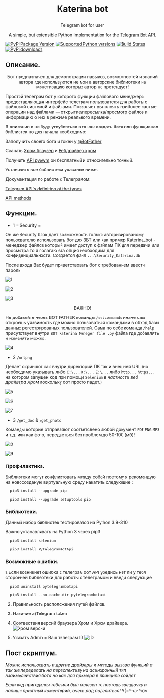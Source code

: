 # <p align="center"> Katerina bot
  
  
<p align="center">Telegram bot for user
  <p align="center">A simple, but extensible Python implementation for the <a href="https://core.telegram.org/bots/api">Telegram Bot API</a>.
    
    
[![PyPi Package Version](https://img.shields.io/pypi/v/pyTelegramBotAPI.svg)](https://pypi.python.org/pypi/pyTelegramBotAPI)
[![Supported Python versions](https://img.shields.io/pypi/pyversions/pyTelegramBotAPI.svg)](https://pypi.python.org/pypi/pyTelegramBotAPI)
[![Build Status](https://travis-ci.org/eternnoir/pyTelegramBotAPI.svg?branch=master)](https://travis-ci.org/eternnoir/pyTelegramBotAPI)
[![PyPi downloads](https://img.shields.io/pypi/dm/pyTelegramBotAPI.svg)](https://pypi.org/project/pyTelegramBotAPI/)    

## Описание.

<p align="center">Бот предназначен для демонстрации навыков, возможностей и знаний автора где используются не мои а авторские библиотеки на монетизацию которых автор не претендует!

	

Простой телеграм бот у которого функции файлового менеджера предоставляющая интерфейс телеграм пользователя для работы с файловой системой и файлами. Позволяет выполнять наиболее частые операции над файлами — открытие/пересылка/просмотр файлов и информацию о них в режиме реального времени.

В описании я не буду углубляться в то как создать бота или функционал библиотек но для начала необходимо:
 
Заполучить своего бота и токен у [@BotFather](https://core.telegram.org/bots#botfather)

Скачать [Хром браузер](https://www.google.com/intl/uk_ua/chrome/) и [Вебдрайвер хром](https://chromedriver.chromium.org/downloads)
	  
Получить [API pyowm](https://openweathermap.org/api/one-call-api) он бесплатный и относительно точный. 
	  
Установить все библиотеки указаные ниже.
 	  	  
	  
Документация по работе с Телеграмом:
	  
[Telegram API's definition of the types](https://core.telegram.org/bots/api#available-types)

[API methods](https://core.telegram.org/bots/api#available-methods)
	
## Функции.

*  1 = Security =
	
Он же Security блок дает возможность только авторизированому пользователю использовать бот для ЗБТ или как пример Katerina_bot - менеджер файлов который имеет доступ к файлам ПК для передачи или просмотра то я полагаю єта опция необходима для конфиденциальности. Создается файл `...\Security_Katerina.db` 

После входа Вас будет приветствовать бот с требованием ввести пароль
	
![1](https://github.com/ViRonin/Katerina_bot/blob/main/file%20for%20Katerina/a1.PNG)
	
![2](https://github.com/ViRonin/Katerina_bot/blob/main/file%20for%20Katerina/a2.PNG)

![3](https://github.com/ViRonin/Katerina_bot/blob/main/file%20for%20Katerina/a3.PNG)


	
<p align="center">ВАЖНО!
	
Не добавлйте через BOT FATHER команды `/setcommands` иначе сам откроешь уязвимость где можно пользоваться командами в обход базы данных регестрированых пользователей.
Сама по себе команда `/help` присутствует внутри `BOT Katerina Meneger file .py` файла где добавлять и изменять можно.

![4](https://github.com/ViRonin/Katerina_bot/blob/main/file%20for%20Katerina/a4.PNG)


	
*  2 `/urlpng` 

Делает скриншот как внутри директорий ПК так и внешней URL (но необходимо указывать либо `C:\...` `D:\...` `E:\...` либо `http...` `https...`  на котором запущен код при помощи `Selenium` *в частности веб драйвера Хром* поскольку бот просто падет.)

![5](https://github.com/ViRonin/Katerina_bot/blob/main/file%20for%20Katerina/a5.PNG)

![6](https://github.com/ViRonin/Katerina_bot/blob/main/file%20for%20Katerina/a6.PNG)
	
![7](https://github.com/ViRonin/Katerina_bot/blob/main/file%20for%20Katerina/a7.PNG)
	
*  3 `/get_doc` & `/get_photo` 	

Команды которые отправляют соответсвено любой документ `PDF` `PNG` `MP3` и т.д. или как фото,  передаеться без проблем до 50-100 (мб)!

![8](https://github.com/ViRonin/Katerina_bot/blob/main/file%20for%20Katerina/a8.PNG)
	
![9](https://github.com/ViRonin/Katerina_bot/blob/main/file%20for%20Katerina/a9.PNG)

	

### Профилактика. 
Библиотеки могут конфликтовать между собой поетому я рекомендую на новосозданую виртуальную среду накатить следующие :	  

	  pip3 install --upgrade pip
	  
	  pip3 install --upgrade setuptools pip
	  

### Библиотеки.
Данный набор библиотек тестировался на Python 3.9-3.10
 
Важно устанавливать на Python 3 через pip3
	 
	  pip3 install selenium
	 	  	 
	  pip3 install PyTelegramBotApi
	  

### Возможные ошибки.
	  
1.Если возникнет ошибка с телеграм бот API убедись нет ли у тебя сторонней библеотеки для работы с телеграмом и введи следующие

	  
	  pip3 uninstall pytelegrambotapi
	  
	  pip3 install --no-cache-dir pytelegrambotapi

2. Правильность расположения путей файлов.
	
3. Наличие a)Telegram token  
	
4. Соотвествия версий браузера Хром и Хром драйвера.
  ![Хром версии](https://github.com/ViRonin/Alisa_bot/blob/main/chrome%20seting%202.PNG)
	
5. Указать Admin = Ваш телеграм ID
  ![ID](https://github.com/ViRonin/Alisa_bot/blob/main/telegram%20id.PNG)


	

	
	
	
## Пост скриптум.

*Можно использовать и другие драйверы и методы вызова функций а так же переделать на переспективу на асинхронный тип взаимодействия бота но как для примера в принципе сойдет*

	
*Если код пригодился тебе или был полезен то поставь звездочку и напиши приятный коментарий, очень рад поделиться!* V(=^･ω･^=)v
